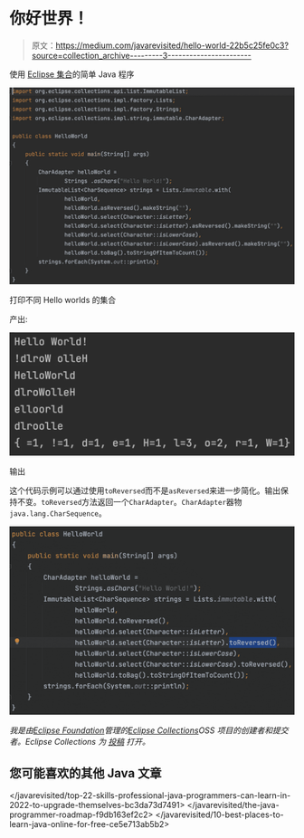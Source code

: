 # 你好世界！

> 原文：<https://medium.com/javarevisited/hello-world-22b5c25fe0c3?source=collection_archive---------3----------------------->

使用 [Eclipse 集合](https://github.com/eclipse/eclipse-collections)的简单 Java 程序

![](img/aca0ebaa752e7a2cb2df1db9a93d642a.png)

打印不同 Hello worlds 的集合

产出:

![](img/07d2ec56586e804f3486765065e7d3a9.png)

输出

这个代码示例可以通过使用`toReversed`而不是`asReversed`来进一步简化。输出保持不变。`toReversed`方法返回一个`CharAdapter`。`CharAdapter`器物`java.lang.CharSequence`。

![](img/7a8e8c5005e77ef462aca529d58c2757.png)

*我是由*[*Eclipse Foundation*](https://projects.eclipse.org/projects/technology.collections)*管理的*[*Eclipse Collections*](https://github.com/eclipse/eclipse-collections)*OSS 项目的创建者和提交者。Eclipse Collections 为* [*投稿*](https://github.com/eclipse/eclipse-collections/blob/master/CONTRIBUTING.md) *打开。*

## 您可能喜欢的其他 Java 文章

</javarevisited/top-22-skills-professional-java-programmers-can-learn-in-2022-to-upgrade-themselves-bc3da73d7491>  </javarevisited/the-java-programmer-roadmap-f9db163ef2c2>  </javarevisited/10-best-places-to-learn-java-online-for-free-ce5e713ab5b2> 